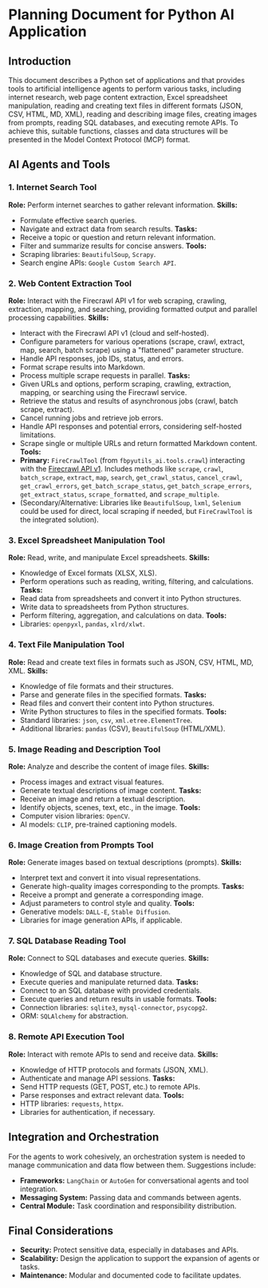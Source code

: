 # Planning Document for Python AI Application

## Introduction
This document describes a Python set of applications and that provides tools to artificial intelligence agents to perform various tasks, including internet research, web page content extraction, Excel spreadsheet manipulation, reading and creating text files in different formats (JSON, CSV, HTML, MD, XML), reading and describing image files, creating images from prompts, reading SQL databases, and executing remote APIs. To achieve this, suitable functions, classes and data structures will be presented in the Model Context Protocol (MCP) format.

## AI Agents and Tools

### 1. Internet Search Tool
**Role:** Perform internet searches to gather relevant information.
**Skills:**
- Formulate effective search queries.
- Navigate and extract data from search results.
**Tasks:**
- Receive a topic or question and return relevant information.
- Filter and summarize results for concise answers.
**Tools:**
- Scraping libraries: `BeautifulSoup`, `Scrapy`.
- Search engine APIs: `Google Custom Search API`.

### 2. Web Content Extraction Tool
**Role:** Interact with the Firecrawl API v1 for web scraping, crawling, extraction, mapping, and searching, providing formatted output and parallel processing capabilities.
**Skills:**
- Interact with the Firecrawl API v1 (cloud and self-hosted).
- Configure parameters for various operations (scrape, crawl, extract, map, search, batch scrape) using a "flattened" parameter structure.
- Handle API responses, job IDs, status, and errors.
- Format scrape results into Markdown.
- Process multiple scrape requests in parallel.
**Tasks:**
- Given URLs and options, perform scraping, crawling, extraction, mapping, or searching using the Firecrawl service.
- Retrieve the status and results of asynchronous jobs (crawl, batch scrape, extract).
- Cancel running jobs and retrieve job errors.
- Handle API responses and potential errors, considering self-hosted limitations.
- Scrape single or multiple URLs and return formatted Markdown content.
**Tools:**
- **Primary:** `FireCrawlTool` (from `fbpyutils_ai.tools.crawl`) interacting with the [Firecrawl API v1](https://docs.firecrawl.dev/api-reference/introduction). Includes methods like `scrape`, `crawl`, `batch_scrape`, `extract`, `map`, `search`, `get_crawl_status`, `cancel_crawl`, `get_crawl_errors`, `get_batch_scrape_status`, `get_batch_scrape_errors`, `get_extract_status`, `scrape_formatted`, and `scrape_multiple`.
- (Secondary/Alternative: Libraries like `BeautifulSoup`, `lxml`, `Selenium` could be used for direct, local scraping if needed, but `FireCrawlTool` is the integrated solution).

### 3. Excel Spreadsheet Manipulation Tool
**Role:** Read, write, and manipulate Excel spreadsheets.
**Skills:**
- Knowledge of Excel formats (XLSX, XLS).
- Perform operations such as reading, writing, filtering, and calculations.
**Tasks:**
- Read data from spreadsheets and convert it into Python structures.
- Write data to spreadsheets from Python structures.
- Perform filtering, aggregation, and calculations on data.
**Tools:**
- Libraries: `openpyxl`, `pandas`, `xlrd/xlwt`.

### 4. Text File Manipulation Tool
**Role:** Read and create text files in formats such as JSON, CSV, HTML, MD, XML.
**Skills:**
- Knowledge of file formats and their structures.
- Parse and generate files in the specified formats.
**Tasks:**
- Read files and convert their content into Python structures.
- Write Python structures to files in the specified formats.
**Tools:**
- Standard libraries: `json`, `csv`, `xml.etree.ElementTree`.
- Additional libraries: `pandas` (CSV), `BeautifulSoup` (HTML/XML).

### 5. Image Reading and Description Tool
**Role:** Analyze and describe the content of image files.
**Skills:**
- Process images and extract visual features.
- Generate textual descriptions of image content.
**Tasks:**
- Receive an image and return a textual description.
- Identify objects, scenes, text, etc., in the image.
**Tools:**
- Computer vision libraries: `OpenCV`.
- AI models: `CLIP`, pre-trained captioning models.

### 6. Image Creation from Prompts Tool
**Role:** Generate images based on textual descriptions (prompts).
**Skills:**
- Interpret text and convert it into visual representations.
- Generate high-quality images corresponding to the prompts.
**Tasks:**
- Receive a prompt and generate a corresponding image.
- Adjust parameters to control style and quality.
**Tools:**
- Generative models: `DALL-E`, `Stable Diffusion`.
- Libraries for image generation APIs, if applicable.

### 7. SQL Database Reading Tool
**Role:** Connect to SQL databases and execute queries.
**Skills:**
- Knowledge of SQL and database structure.
- Execute queries and manipulate returned data.
**Tasks:**
- Connect to an SQL database with provided credentials.
- Execute queries and return results in usable formats.
**Tools:**
- Connection libraries: `sqlite3`, `mysql-connector`, `psycopg2`.
- ORM: `SQLAlchemy` for abstraction.

### 8. Remote API Execution Tool
**Role:** Interact with remote APIs to send and receive data.
**Skills:**
- Knowledge of HTTP protocols and formats (JSON, XML).
- Authenticate and manage API sessions.
**Tasks:**
- Send HTTP requests (GET, POST, etc.) to remote APIs.
- Parse responses and extract relevant data.
**Tools:**
- HTTP libraries: `requests`, `httpx`.
- Libraries for authentication, if necessary.

## Integration and Orchestration
For the agents to work cohesively, an orchestration system is needed to manage communication and data flow between them. Suggestions include:
- **Frameworks:** `LangChain` or `AutoGen` for conversational agents and tool integration.
- **Messaging System:** Passing data and commands between agents.
- **Central Module:** Task coordination and responsibility distribution.

## Final Considerations
- **Security:** Protect sensitive data, especially in databases and APIs.
- **Scalability:** Design the application to support the expansion of agents or tasks.
- **Maintenance:** Modular and documented code to facilitate updates.
